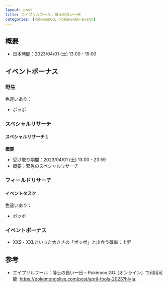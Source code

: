```yaml
---
layout: post
title: エイプリルフール：博士の長い一日
categories: [PokemonGO, PokemonGO-Event]
---
```


## 概要

- 日本時間：2023/04/01 (土) 13:00 - 19:00

## イベントボーナス

### 野生

色違いあり：

- ポッポ

### スペシャルリサーチ

#### スペシャルリサーチ１

__概要__

- 受け取り期間：2023/04/01 (土) 13:00 - 23:59
- 概要：緊急のスペシャルリサーチ

### フィールドリサーチ

#### イベントタスク

色違いあり：

- ポッポ

### イベントボーナス

- XXS・XXLといった大きさの「ポッポ」と出会う確率：上昇

## 参考

- エイプリルフール：博士の長い一日 – Pokémon GO. [オンライン]. で利用可能: https://pokemongolive.com/post/april-fools-2023?hl=ja..
